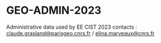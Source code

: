 # GEO-ADMIN-2023
Administrative data used by EE CIST 2023
contacts : claude.grasland@parisgeo.cnrs.fr  / elina.marveaux@cnrs.fr
